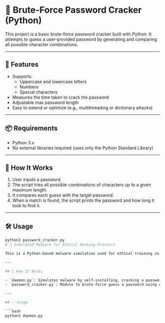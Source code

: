 # 🔐 Brute-Force Password Cracker (Python)

This project is a basic brute-force password cracker built with Python. It attempts to guess a user-provided password by generating and comparing all possible character combinations.

---

## 🚀 Features

- Supports:
  - Uppercase and lowercase letters
  - Numbers
  - Special characters
- Measures the time taken to crack the password
- Adjustable max password length
- Easy to extend or optimize (e.g., multithreading or dictionary attacks)

---

## 📦 Requirements

- Python 3.x
- No external libraries required (uses only the Python Standard Library)

---

## 📄 How It Works

1. User inputs a password.
2. The script tries all possible combinations of characters up to a given maximum length.
3. It compares each guess with the target password.
4. When a match is found, the script prints the password and how long it took to find it.

---

## 🛠️ Usage

```bash
python3 password_cracker.py
# 🧪 Simulated Malware for Ethical Hacking Practice

This is a Python-based malware simulation used for ethical training in a controlled virtual machine (e.g., Parrot OS). It mimics basic malware behavior like self-installation, brute-force password cracking, and data exfiltration.

---

## 🚀 How It Works

- `daemon.py`: Simulates malware by self-installing, cracking a password, and "sending" it.
- `password_cracker.py`: Module to brute-force guess a password using defined charset.

---

## ✅ Usage

```bash
python3 daemon.py
